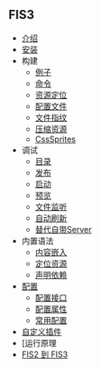 ## FIS3
- [介绍](./beginning/intro.md)
- [安装](./beginning/install.md)
- 构建
  - [例子](./beginning/release.md#例子)
  - [命令](./beginning/release.md#命令)
  - [资源定位](./beginning/release.md#资源定位)
  - [配置文件](./beginning/release.md#配置文件)
  - [文件指纹](./beginning/release.md#文件指纹)
  - [压缩资源](./beginning/release.md#压缩资源)
  - [CssSprites](./beginning/release.md#CssSprites)
- 调试
  - [目录](./beginning/debug.md#目录)
  - [发布](./beginning/debug.md#发布)
  - [启动](./beginning/debug.md#启动)
  - [预览](./beginning/debug.md#预览)
  - [文件监听](./beginning/debug.md#文件监听)
  - [自动刷新](./beginning/debug.md#自动刷新)
  - [替代自带Server](./beginning/debug.md#替代自带Server)
- 内置语法
  - [内容嵌入](./user-dev/inline.md)
  - [定位资源](./user-dev/uri.md)
  - [声明依赖](./user-dev/require.md)
- [配置](./api/config.md)
  - [配置接口](./api/config-api.md)
  - [配置属性](./api/config-props.md)
  - [常用配置](./api)
- [自定义插件](./custom/dev-plugin.md)
- [运行原理
- [FIS2 到 FIS3](./fis2-to-fis3.md)
